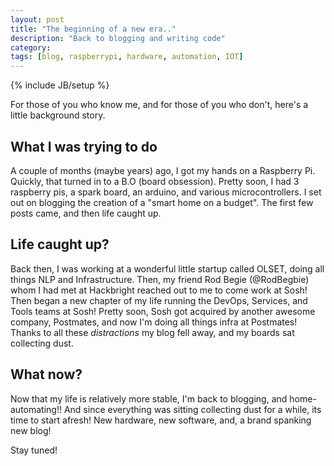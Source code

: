 ```yaml
---
layout: post
title: "The beginning of a new era.."
description: "Back to blogging and writing code"
category: 
tags: [blog, raspberrypi, hardware, automation, IOT]
---
```

{% include JB/setup %}

For those of you who know me, and for those of you who don't, here's a little background story.

## What I was trying to do
A couple of months (maybe years) ago, I got my hands on a Raspberry Pi. Quickly, that turned in to a B.O (board obsession). 
Pretty soon, I had 3 raspberry pis, a spark board, an arduino, and various microcontrollers. I set out on blogging the 
creation of a "smart home on a budget". The first few posts came, and then life caught up.

## Life caught up?
Back then, I was working at a wonderful little startup called OLSET, doing all things NLP and Infrastructure. Then, my 
friend Rod Begie (@RodBegbie) whom I had met at Hackbright reached out to me to come work at Sosh! Then began a new chapter 
of my life running the DevOps, Services, and Tools teams at Sosh! Pretty soon, Sosh got acquired by another awesome company, 
Postmates, and now I'm doing all things infra at Postmates! Thanks to all these _distractions_ my blog fell away, and my 
boards sat collecting dust.

## What now?
Now that my life is relatively more stable, I'm back to blogging, and home-automating!! And since everything was sitting 
collecting dust for a while, its time to start afresh! New hardware, new software, and, a brand spanking new blog!

Stay tuned!